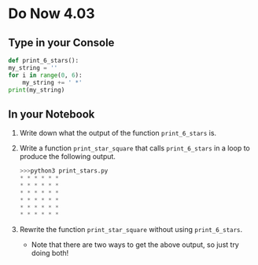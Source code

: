 # Do Now 4.03

## Type in your Console

```python
def print_6_stars():
my_string = ''
for i in range(0, 6):
    my_string += ' *'
print(my_string)
```

## In your Notebook

1. Write down what the output of the function `print_6_stars` is.
2. Write a function  `print_star_square` that calls `print_6_stars` in a loop to produce the following output.

    ```python
    >>>python3 print_stars.py
    * * * * * *
    * * * * * *
    * * * * * *
    * * * * * *
    * * * * * *
    * * * * * *
    ```

3. Rewrite the function `print_star_square` without using `print_6_stars`.
    * Note that there are two ways to get the above output, so just try doing both!
